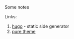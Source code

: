 Some notes

Links:  
1. [hugo](https://gohugo.io/) - static side generator
2. [pure theme](https://github.com/xiaoheiAh/hugo-theme-pure)
